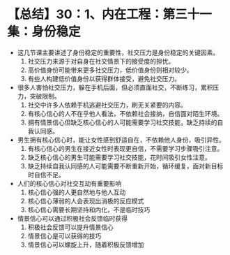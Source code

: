# 【总结】30：1、内在工程：第三十一集：身份稳定

-   这几节课主要讲述了身份稳定的重要性，社交压力是身份稳定的关键因素。
    1.  社交压力来源于对自身在社交情景下的接受度的担忧。
    2.  高价值身份可能带来更多社交压力，低价值身份则相对较少。
    3.  有些人构建低价值身份以获得群体接受，避免社交压力。
-   很多人害怕社交压力，躲在手机后面，但必须直面社交，不断练习，累积压力，突破限制。
    1.  社交中许多人依赖手机逃避社交压力，刷无关紧要的内容。
    2.  有核心信心的人不在乎他人看法，不依赖社会接纳，自信面对陌生环境。
    3.  拥有情景信心但缺乏核心信心的人可能需要学习社交技能，缺乏持续的自我认同感。
-   男生拥有核心信心时，能让女性感到舒适自在，不依赖他人身份，吸引异性。
    1.  有核心信心的男生在接近女性时表现更自信，不需要学习步骤吸引注意。
    2.  缺乏核心信心的男生可能需要学习社交技能，花时间吸引女性注意。
    3.  缺乏持续自我认同感的人可能需要不断重新开始，循环缓复，面对新目标时自信不足。
-   人们的核心信心对社交互动有重要影响
    1.  核心信心强的人更自然地与他人互动
    2.  核心信心薄弱的人会表现出消极的反应模式
    3.  核心信心需要长期坚持和内化，不是临时技巧
-   情景信心可以通过积极社会反馈临时获得
    1.  积极社会反馈可以提升情景信心
    2.  情景信心是可以获得的技巧
    3.  情景信心可以螺旋上升，随着积极反馈增加